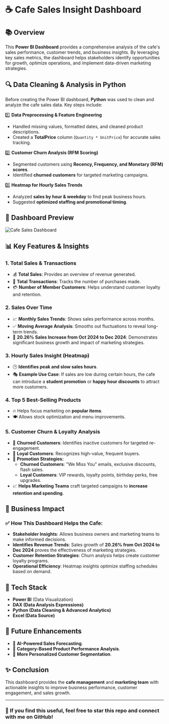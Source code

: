 # ☕ Cafe Sales Insight Dashboard

## 📚 Overview
This **Power BI Dashboard** provides a comprehensive analysis of the cafe's sales performance, customer trends, and business insights. By leveraging key sales metrics, the dashboard helps stakeholders identify opportunities for growth, optimize operations, and implement data-driven marketing strategies.

## 🔍 Data Cleaning & Analysis in Python
Before creating the Power BI dashboard, **Python** was used to clean and analyze the cafe sales data. Key steps include:

1️⃣ **Data Preprocessing & Feature Engineering**  
   - Handled missing values, formatted dates, and cleaned product descriptions.  
   - Created a **TotalPrice** column (`Quantity * UnitPrice`) for accurate sales tracking.  

2️⃣ **Customer Churn Analysis (RFM Scoring)**  
   - Segmented customers using **Recency, Frequency, and Monetary (RFM) scores**.  
   - Identified **churned customers** for targeted marketing campaigns.  

3️⃣ **Heatmap for Hourly Sales Trends**  
   - Analyzed **sales by hour & weekday** to find peak business hours.  
   - Suggested **optimized staffing and promotional timing**.  

## 🌟 Dashboard Preview
![Cafe Sales Dashboard](Cafesales/Dashboard.JPG)

## 📊 Key Features & Insights

### 1. **Total Sales & Transactions**
- 💰 **Total Sales**: Provides an overview of revenue generated.
- 📆 **Total Transactions**: Tracks the number of purchases made.
- 💳 **Number of Member Customers**: Helps understand customer loyalty and retention.

### 2. **Sales Over Time**
- 📈 **Monthly Sales Trends**: Shows sales performance across months.
- ✅ **Moving Average Analysis**: Smooths out fluctuations to reveal long-term trends.
- 📃 **20.26% Sales Increase from Oct 2024 to Dec 2024**: Demonstrates significant business growth and impact of marketing strategies.

### 3. **Hourly Sales Insight (Heatmap)**
- 🕒 **Identifies peak and slow sales hours**.
- 🎭 **Example Use Case**: If sales are low during certain hours, the cafe can introduce a **student promotion** or **happy hour discounts** to attract more customers.

### 4. **Top 5 Best-Selling Products**
- 🔥 Helps focus marketing on **popular items**.
- 🍽️ Allows stock optimization and menu improvements.

### 5. **Customer Churn & Loyalty Analysis**
- 🔄 **Churned Customers**: Identifies inactive customers for targeted re-engagement.
- 🌟 **Loyal Customers**: Recognizes high-value, frequent buyers.
- 💼 **Promotion Strategies:**
  - **Churned Customers**: "We Miss You" emails, exclusive discounts, flash sales.
  - **Loyal Customers**: VIP rewards, loyalty points, birthday perks, free upgrades.
- 📈 **Helps Marketing Teams** craft targeted campaigns to **increase retention and spending**.

## 📄 Business Impact
### ✅ **How This Dashboard Helps the Cafe:**
- **Stakeholder Insights**: Allows business owners and marketing teams to make informed decisions.
- **Identifies Revenue Trends**: Sales growth of **20.26% from Oct 2024 to Dec 2024** proves the effectiveness of marketing strategies.
- **Customer Retention Strategies**: Churn analysis helps create customer loyalty programs.
- **Operational Efficiency**: Heatmap insights optimize staffing schedules based on demand.

## 🔧 Tech Stack
- **Power BI** (Data Visualization)
- **DAX (Data Analysis Expressions)**
- **Python (Data Cleaning & Advanced Analytics)**
- **Excel (Data Source)**

## 🌟 Future Enhancements
- 🔬 **AI-Powered Sales Forecasting**.
- 📑 **Category-Based Product Performance Analysis**.
- 🔄 **More Personalized Customer Segmentation**.

## ✨ Conclusion
This dashboard provides the **cafe management** and **marketing team** with actionable insights to improve business performance, customer engagement, and sales growth. 

---

### 🎉 If you find this useful, feel free to **star this repo** and **connect with me on GitHub!**


